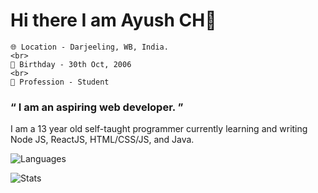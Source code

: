 # Hi there I am Ayush CH👋

	🌐 Location - Darjeeling, WB, India.
	<br>
	🎂 Birthday - 30th Oct, 2006
	<br>
	👤 Profession - Student
	
### &ldquo; I am an aspiring web developer. &rdquo;

I am a 13 year old self-taught programmer currently learning and writing Node JS, ReactJS, HTML/CSS/JS, and Java.

![Languages](https://github-readme-stats.vercel.app/api/top-langs/?username=itsayushch&theme=calm&layout=compact)

![Stats](https://github-readme-stats.vercel.app/api?username=itsayushch&theme=calm&layout=compact&count_private=true)



